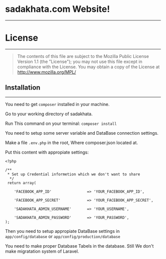 # sadakhata.com Website!
---

License
=======

---


> The contents of this file are subject to the Mozilla Public License
  Version 1.1 (the "License"); you may not use this file except in
  compliance with the License. You may obtain a copy of the License       at http://www.mozilla.org/MPL/
  
  
##  Installation
----------------
You need to get `composer` installed in your machine.  

Go to your working directory of sadakhata.

Run This command on your terminal: `composer install`  

You need to setup some server variable and DataBase connection settings.

Make a file `.env.php` in the root, Where composer.json located at.  

Put this content with appropiate settings:

```
<?php

/**
 * Set up Credential informetion which we don't want to share
  */
 return array(

	'FACEBOOK_APP_ID'                => 'YOUR_FACEBOOK_APP_ID',

	'FACEBOOK_APP_SECRET'            => 'YOUR_FACEBOOK_APP_SECRET',

	'SADAKHATA_ADMIN_USERNAME'       => 'YOUR_USERNAME',

	'SADAKHATA_ADMIN_PASSWORD'       => 'YOUR_PASSWORD',
);
```  

Then you need to setup appropiate DataBase settings in `app/config/database` or `app/config/production/database`

You need to make proper Database Tabels in the database. Still We don't make migratation system of Laravel.